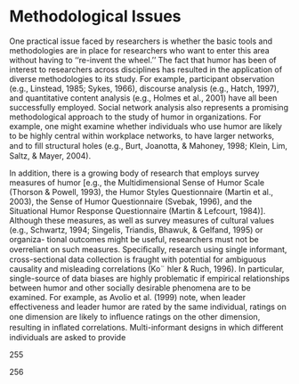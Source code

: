 # Methodological Issues

One practical issue faced by researchers is whether the basic tools and methodologies are in place for researchers who want to enter this area without having to ‘‘re-invent the wheel.’’ The fact that humor has been of interest to researchers across disciplines has resulted in the application of diverse methodologies to its study. For example, participant observation (e.g., Linstead, 1985; Sykes, 1966), discourse analysis (e.g., Hatch, 1997), and quantitative content analysis (e.g., Holmes et al., 2001) have all been successfully employed. Social network analysis also represents a promising methodological approach to the study of humor in organizations. For example, one might examine whether individuals who use humor are likely to be highly central within workplace networks, to have larger networks, and to ﬁll structural holes (e.g., Burt, Joanotta, & Mahoney, 1998; Klein, Lim, Saltz, & Mayer, 2004).

In addition, there is a growing body of research that employs survey measures of humor [e.g., the Multidimensional Sense of Humor Scale (Thorson & Powell, 1993), the Humor Styles Questionnaire (Martin et al., 2003), the Sense of Humor Questionnaire (Svebak, 1996), and the Situational Humor Response Questionnaire (Martin & Lefcourt, 1984)]. Although these measures, as well as survey measures of cultural values (e.g., Schwartz, 1994; Singelis, Triandis, Bhawuk, & Gelfand, 1995) or organiza- tional outcomes might be useful, researchers must not be overreliant on such measures. Speciﬁcally, research using single informant, cross-sectional data collection is fraught with potential for ambiguous causality and misleading correlations (Ko¨ hler & Ruch, 1996). In particular, single-source of data biases are highly problematic if empirical relationships between humor and other socially desirable phenomena are to be examined. For example, as Avolio et al. (1999) note, when leader effectiveness and leader humor are rated by the same individual, ratings on one dimension are likely to inﬂuence ratings on the other dimension, resulting in inﬂated correlations. Multi-informant designs in which different individuals are asked to provide

255

256